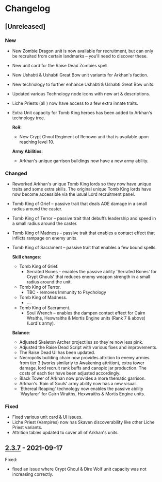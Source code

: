 # Changelog

## [Unreleased]

### New

- New Zombie Dragon unit is now available for recruitment, but can only be recruited from certain landmarks – you'll need to discover these.
- New unit card for the Raise Dead Zombies spell.
- New Ushabti & Ushabti Great Bow unit variants for Arkhan's faction.
- New technology to further enhance Ushabti & Ushabti Great Bow units.
- Updated various Technology node icons with new art & descriptions.
- Liche Priests (all ) now have access to a few extra innate traits.
- Extra Unit capacity for Tomb King heroes has been added to Arkhan's technology tree.

  **RoR**:
  - New Crypt Ghoul Regiment of Renown unit that is available upon reaching level 10.

  **Army Abilities**:
  - Arkhan's unique garrison buildings now have a new army ability.

### Changed

- Reworked Arkhan's unique Tomb King lords so they now have unique traits and some extra skills. The original unique Tomb King lords have now become accessible via the usual Lord recruitment panel.
- Tomb King of Grief – passive trait that deals AOE damage in a small radius around the caster.
- Tomb King of Terror – passive trait that debuffs leadership and speed in a small radius around the caster.
- Tomb King of Madness – passive trait that enables a contact effect that inflicts rampage on enemy units.
- Tomb King of Sacrament – passive trait that enables a few bound spells.

  **Skill changes**:

  - Tomb King of Grief.
    - Serrated Bones – enables the passive ability 'Serrated Bones' for Crypt Ghouls' that reduces enemy weapon strength in a small radius around the unit.
  - Tomb King of Terror.
    - TBC - removes Immunity to Psychology
  - Tomb King of Madness.
    - ….
  - Tomb King of Sacrament.
    - Soul Wrench – enables the dampen contact effect for Cairn Wraiths, Hexwraiths & Mortis Engine units (Rank 7 & above) (Lord's army).

  **Balance**:

  - Adjusted Skeleton Archer projectiles so they're now less pink.
  - Adjusted the Raise Dead Script with various fixes and improvements.
  - The Raise Dead UI has been updated.
  - Necropolis building chain now provides attrition to enemy armies from tier 3 (works similarly to Awakening attrition), extra tower damage, lord recruit rank buffs and canopic jar production. The costs of each tier have been adjusted accordingly.
  - Black Tower of Arkhan now provides a more thematic garrison.
  - Arkhan's 'Rain of Souls' army ability now has a new visual.
  - 'Ethereal Reaping' technology now enables the passive ability 'Wayfarer' for Cairn Wraiths, Hexwraiths & Mortis Engine units.

### Fixed

- Fixed various unit card & UI issues.
- Liche Priest (Vampires) now has Skaven discoverability like other Liche Priest variants.
- Attrition tables updated to cover all of Arkhan's units.


## [2.3.7](../../releases/tag/2.3.7) - 2021-09-17

Fixed:

- fixed an issue where Crypt Ghoul & Dire Wolf unit capacity was not increasing correctly.
